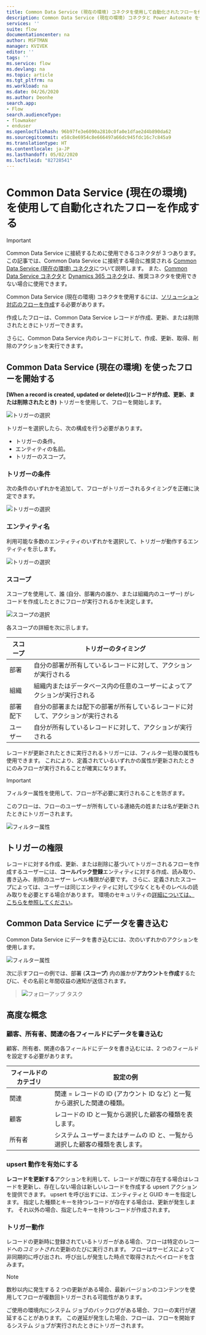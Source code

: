 ```yaml
---
title: Common Data Service (現在の環境) コネクタを使用して自動化されたフローを作成する | Microsoft Docs
description: Common Data Service (現在の環境) コネクタと Power Automate を使用してワークフローを作成する
services: ''
suite: flow
documentationcenter: na
author: MSFTMAN
manager: KVIVEK
editor: ''
tags: ''
ms.service: flow
ms.devlang: na
ms.topic: article
ms.tgt_pltfrm: na
ms.workload: na
ms.date: 04/26/2020
ms.author: Deonhe
search.app:
- Flow
search.audienceType:
- flowmaker
- enduser
ms.openlocfilehash: 96b97fe3e6090a2810c0fa0e1dfae2d4b890da62
ms.sourcegitcommit: e58c8e6954c8e666497a66dc945fdc16c7c845a9
ms.translationtype: HT
ms.contentlocale: ja-JP
ms.lasthandoff: 05/02/2020
ms.locfileid: "82728541"
---
```

# <a name="create-an-automated-flow-by-using-common-data-service-current-environment"></a>Common Data Service (現在の環境) を使用して自動化されたフローを作成する

>[!IMPORTANT]
>Common Data Service に接続するために使用できるコネクタが 3 つあります。 この記事では、Common Data Service に接続する場合に推奨される [Common Data Service (現在の環境) コネクタ](./connection-cds.md)について説明します。 また、[Common Data Service コネクタ](./connection-cds.md)と [Dynamics 365 コネクタ](https://docs.microsoft.com/connectors/dynamicscrmonline/)は、推奨コネクタを使用できない場合に使用できます。


Common Data Service (現在の環境) コネクタを使用するには、[ソリューション対応のフローを作成](./overview-solution-flows.md)する必要があります。 

作成したフローは、Common Data Service レコードが作成、更新、または削除されたときにトリガーできます。

さらに、Common Data Service 内のレコードに対して、作成、更新、取得、削除のアクションを実行できます。

## <a name="initiate-a-flow-with-common-data-service-current-environment"></a>Common Data Service (現在の環境) を使ったフローを開始する

**[When a record is created, updated or deleted]\(レコードが作成、更新、または削除されたとき\)** トリガーを使用して、フローを開始します。

   ![トリガーの選択](./media/cds-connector-native/native-trigger.png)

トリガーを選択したら、次の構成を行う必要があります。

- トリガーの条件。
- エンティティの名前。
- トリガーのスコープ。

### <a name="trigger-condition"></a>トリガーの条件

次の条件のいずれかを追加して、フローがトリガーされるタイミングを正確に決定できます。

   ![トリガーの選択](./media/cds-connector-native/trigger-conditions.png)

### <a name="the-entity-name"></a>エンティティ名

利用可能な多数のエンティティのいずれかを選択して、トリガーが動作するエンティティを示します。

   ![トリガーの選択](./media/cds-connector-native/entity-names.png)

### <a name="scope"></a>スコープ

スコープを使用して、誰 (自分、部署内の誰か、または組織内のユーザー) がレコードを作成したときにフローが実行されるかを決定します。

![スコープの選択](./media/cds-connector-native/scopes.png)

各スコープの詳細を次に示します。

|スコープ|トリガーのタイミング|
| --- | --- |
|部署|自分の部署が所有しているレコードに対して、アクションが実行される|
|組織|組織内またはデータベース内の任意のユーザーによってアクションが実行される|
|部署配下|自分の部署または配下の部署が所有しているレコードに対して、アクションが実行される|
|ユーザー|自分が所有しているレコードに対して、アクションが実行される|


レコードが更新されたときに実行されるトリガーには、フィルター処理の属性も使用できます。 これにより、定義されているいずれかの属性が更新されたときにのみフローが実行されることが確実になります。

> [!IMPORTANT]
> フィルター属性を使用して、フローが不必要に実行されることを防ぎます。

このフローは、フローのユーザーが所有している連絡先の姓または名が更新されたときにトリガーされます。

![フィルター属性](./media/cds-connector-native/filtering-attributes.png)

## <a name="trigger-privileges"></a>トリガーの権限

レコードに対する作成、更新、または削除に基づいてトリガーされるフローを作成するユーザーには、**コールバック登録**エンティティに対する作成、読み取り、書き込み、削除のユーザー レベル権限が必要です。 さらに、定義されたスコープによっては、ユーザーは同じエンティティに対して少なくともそのレベルの読み取りを必要とする場合があります。  環境のセキュリティの[詳細については、こちらを参照してください](https://docs.microsoft.com/power-platform/admin/database-security)。

## <a name="write-data-into-common-data-service"></a>Common Data Service にデータを書き込む

Common Data Service にデータを書き込むには、次のいずれかのアクションを使用します。

![フィルター属性](./media/cds-connector-native/actions.png)

次に示すフローの例では、部署 (**スコープ**) 内の誰かが**アカウント**を**作成**するたびに、その名前と年間収益の通知が送信されます。

> ![フォローアップ タスク](./media/cds-connector-native/example-flow.png)

## <a name="advanced-concepts"></a>高度な概念

### <a name="write-data-into-customer-owner-and-regarding-fields"></a>顧客、所有者、関連の各フィールドにデータを書き込む

顧客、所有者、関連の各フィールドにデータを書き込むには、2 つのフィールドを設定する必要があります。

| フィールドのカテゴリ | 設定の例 |
| --- | --- |
| 関連 | 関連 = レコードの ID (アカウント ID など) と一覧から選択した関連の種類。 |
| 顧客 | レコードの ID と一覧から選択した顧客の種類を表します。 |
| 所有者 | システム ユーザーまたはチームの ID と、一覧から選択した顧客の種類を表します。 |

### <a name="enable-upsert-behavior"></a>upsert 動作を有効にする

**レコードを更新する**アクションを利用して、レコードが既に存在する場合はレコードを更新し、存在しない場合は新しいレコードを作成する upsert アクションを提供できます。 upsert を呼び出すには、エンティティと GUID キーを指定します。 指定した種類とキーを持つレコードが存在する場合は、更新が発生します。 それ以外の場合、指定したキーを持つレコードが作成されます。

### <a name="trigger-behavior"></a>トリガー動作

レコードの更新時に登録されているトリガーがある場合、フローは特定のレコードへの*コミットされた*更新のたびに実行されます。 フローはサービスによって非同期的に呼び出され、呼び出しが発生した時点で取得されたペイロードを含みます。

> [!NOTE]
> 数秒以内に発生する 2 つの更新がある場合、最新バージョンのコンテンツを使用してフローが複数回トリガーされる可能性があります。

ご使用の環境内にシステム ジョブのバックログがある場合、フローの実行が遅延することがあります。 この遅延が発生した場合、フローは、フローを開始するシステム ジョブが実行されたときにトリガーされます。



